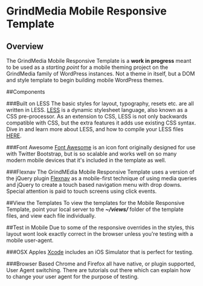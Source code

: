 # GrindMedia Mobile Responsive Template

## Overview

The GrindMedia Mobile Responsive Template is a **work in progress** meant to be used as a *starting point* for a mobile theming project on the GrindMedia family of WordPress instances. Not a theme in itself, but a DOM and style template to begin building mobile WordPress themes.

##Components

###Built on LESS
The basic styles for layout, typography, resets etc. are all written in LESS. [LESS](http://lesscss.org/) is a dynamic stylesheet language, also known as a CSS pre-processor. As an extension to CSS, LESS is not only backwards compatible with CSS, but the extra features it adds use existing CSS syntax. Dive in and learn more about LESS, and how to compile your LESS files [HERE](http://verekia.com/less-css/dont-read-less-css-tutorial-highly-addictive).

###Font Awesome
[Font Awesome](https://github.com/FortAwesome/Font-Awesome) is an icon font originally designed for use with Twitter Bootstrap, but is so scalable and works well on so many modern mobile devices that it's included in the template as well.

###Flexnav
The GrindMEdia Mobile Responsive Template uses a version of the jQuery plugin [Flexnav](https://github.com/indyplanets/flexnav) as a mobile-first technique  of using media queries and jQuery to create a touch based navigation menu with drop downs. Special attention is paid to touch screens using click events.

##View the Templates
To view the templates for the Mobile Responsive Template, point your local server to the ***~/views/*** folder of the template files, and view each file individually.

##Test in Mobile
Due to some of the responsive overrides in the styles, this layout wont look exactly correct in the browser unless you're testing with a mobile user-agent.

###OSX
Apples [Xcode](https://developer.apple.com/xcode/) includes an iOS Simulator that is perfect for testing.

###Browser Based
Chrome and Firefox all have native, or plugin supported, User Agent switching. There are tutorials out there which can explain how to change your user agent for the purpose of testing.